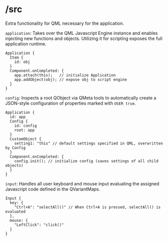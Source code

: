 # /src

Extra functionality for QML necessary for the application.

`application`: Takes over the QML Javascript Engine instance and enables injecting new functions and objects. Utilizing it for scripting exposes the full application runtime.
```
Application {
  Item {
    id: obj
  }
  Component.onCompleted: {
    app.attach(this);   // initialize Application
    app.addObject(obj); // expose obj to script engine
  }
}
```

`config`: Inspects a root QObject via QMeta tools to automatically create a JSON-style configuration of properties marked with `USER true`.
```
Application {
  id: app
  Config {
    id: config
    root: app
  }
  CustomObject {
    setting1: "this" // default settings specified in QML, overwritten by Config
  }
  Component.onCompleted: {
    config.init(); // initialize config (saves settings of all child objects)
  }
}
```

`input`: Handles all user keyboard and mouse input evaluating the assigned Javascript code defined in the QVariantMaps.
```
Input {
  key: {
    "Ctrl+A": "selectAll()" // When Ctrl+A is pressed, selectAll() is evaluated
  },
  mouse: {
    "LeftClick": "click()"
  }
}
```
